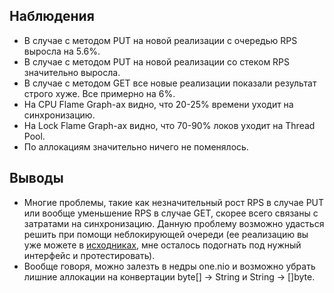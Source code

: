 ## Наблюдения
* В случае с методом PUT на новой реализации с очередью RPS выросла на 5.6%.
* В случае с методом PUT на новой реализации со стеком RPS значительно выросла.
* В случае с методом GET все новые реализации показали результат строго хуже. Все примерно на 6%.
* На CPU Flame Graph-ах видно, что 20-25% времени уходит на синхронизацию.
* На Lock Flame Graph-ах видно, что 70-90% локов уходит на Thread Pool.
* По аллокациям значительно ничего не поменялось.

## Выводы
* Многие проблемы, такие как незначительный рост RPS в случае PUT или вообще уменьшение RPS в случае GET, 
скорее всего связаны с затратами на синхронизацию. Данную проблему возможно удасться решить при помощи неблокирующей очереди
(ее реализацию вы уже можете в [исходниках](../../queue/MSQueue.java), мне осталось подогнать под нужный интерфейс и протестировать).
* Вообще говоря, можно залезть в недры one.nio и возможно убрать лишние аллокации на конвертации byte[] -> String и String -> []byte.
